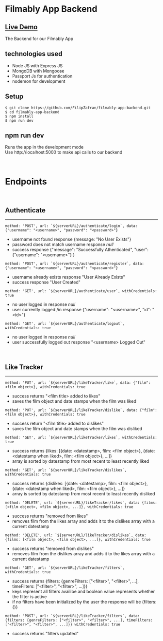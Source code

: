 # Filmably App Backend

## <a href="https://filmably.netlify.app/" target="_blank">Live Demo</a>

The Backend for our Filmably App

## technologies used

- Node JS with Express JS
- MongoDB with Mongoose
- Passport Js for authentication
- nodemon for development

## Setup

```shell
$ git clone https://github.com/FilipZafran/filmably-app-backend.git
$ cd filmably-app-backend
$ npm install
$ npm run dev
```

## npm run dev

Runs the app in the development mode \
Use http://localhost:5000 to make api calls to our backend

<br>

# Endpoints

<br>

## Authenticate

---

```shell
method: 'POST', url: `${serverURL}/authenticate/login`, data: {"username": "<username>", "password": "<password>"}
```

- username not found response {message: "No User Exists"}
- password does not match username response _null_
- success response {"message": "Successfully Athenticated", "user": {"username": "\<username>"} }

```shell
method: 'POST', url: `${serverURL}/authenticate/register`, data: {"username": "<username>", "password": "<password>"}
```

- username already exists response "User Already Exists"
- success response "User Created"

```shell
method: 'GET', url: `${serverURL}/authenticate/user`, withCredentials: true
```

- no user logged in response _null_
- user currently logged /in response {"username": "\<username>", "id": "\<id>"}

```shell
method: 'GET', url: `${serverURL}/authenticate/logout`, withCredentials: true
```

- no user logged in response _null_
- user successfully logged out response "\<username> Logged Out"

<br>

## Like Tracker

---

```shell
method: 'PUT', url: `${serverURL}/likeTracker/like`, data: {"film": <film object>}, withCredentials: true
```

- success returns "\<film title> added to likes"
- saves the film object and date stamps when the film was liked

```shell
method: 'PUT', url: `${serverURL}/likeTracker/dislike`, data: {"film": <film object>}, withCredentials: true
```

- success return "\<film title> added to dislikes"
- saves the film object and date stamps when the film was disliked

```shell
method: 'GET', url: `${serverURL}/likeTracker/likes`, withCredentials: true
```

- success returns {likes: [{date: \<datestamp>, film: \<film object>}, {date: \<datestamp when liked>, film: \<film object>}, ...]}
- array is sorted by datestamp from most recent to least recently liked

```shell
method: 'GET', url: `${serverURL}/likeTracker/dislikes`, withCredentials: true
```

- success returns {dislikes: [{date: \<datestamp>, film: \<film object>}, {date: \<datestamp when liked>, film: \<film object>}, ...]}
- array is sorted by datestamp from most recent to least recently disliked

```shell
method: 'DELETE', url: `${serverURL}/likeTracker/likes`, data: {films: [<film object>, <film object>, ...]}, withCredentials: true
```

- success returns "removed from likes"
- removes film from the likes array and adds it to the dislikes array with a current datestamp

```shell
method: 'DELETE', url: `${serverURL}/likeTracker/dislikes`, data: {films: [<film object>, <film object>, ...]}, withCredentials: true
```

- success returns "removed from dislikes"
- removes film from the dislikes array and adds it to the likes array with a current datestamp

```shell
method: 'GET', url: `${serverURL}/likeTracker/filters`, withCredentials: true
```

- success returns {filters: {genreFilters: ["\<filter>", "\<filter>", ...], timeFilters: ["\<filter>", "\<filter>", ...]}}
- keys represent all filters availibe and boolean value represents whether the filter is active
- if no filters have been initialized by the user the response will be {filters: {}}

```shell
method: 'POST', url: `${serverURL}/likeTracker/filters`, data: {filters: {genreFilters: ["<filter>", "<filter>", ...], timeFilters: ["<filter>", "<filter>", ...]}} withCredentials: true
```

- success returns "filters updated"
